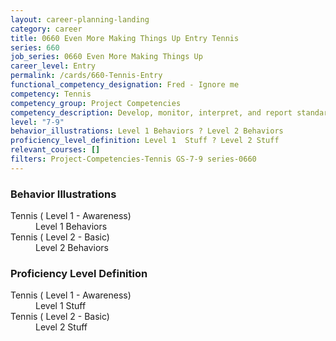 ```yaml
---
layout: career-planning-landing
category: career
title: 0660 Even More Making Things Up Entry Tennis
series: 660
job_series: 0660 Even More Making Things Up
career_level: Entry
permalink: /cards/660-Tennis-Entry
functional_competency_designation: Fred - Ignore me
competency: Tennis
competency_group: Project Competencies
competency_description: Develop, monitor, interpret, and report standardized processes/operations to ensure transparency and compliance with financial statutory, regulatory, and leadership guidance with the intent of promoting effectiveness and accountability.
level: "7-9"
behavior_illustrations: Level 1 Behaviors ? Level 2 Behaviors
proficiency_level_definition: Level 1  Stuff ? Level 2 Stuff
relevant_courses: []
filters: Project-Competencies-Tennis GS-7-9 series-0660
---
```


<div class="desktop:grid-col-6 margin-y-205">
  <div class="border-top-05 bg-white padding-2 shadow-5 height-full members-hover border-1px border-gray-30 border-top-orange radius-lg">
    <h3>Behavior Illustrations</h3>
    <dl class="text-base"><dt>Tennis ( Level 1 - Awareness)</dt><dd>Level 1 Behaviors</dd><dt>Tennis ( Level 2 - Basic)</dt><dd>Level 2 Behaviors</dd></dl>
  </div>
</div>
<div class="desktop:grid-col-6 margin-y-205">
  <div class="border-top-05 bg-white padding-2 shadow-5 height-full members-hover border-1px border-gray-30 border-top-orange radius-lg">
    <h3>Proficiency Level Definition</h3>
    <dl class="text-base"><dt>Tennis ( Level 1 - Awareness)</dt><dd>Level 1  Stuff</dd><dt>Tennis ( Level 2 - Basic)</dt><dd>Level 2 Stuff</dd></dl>
  </div>
</div>
